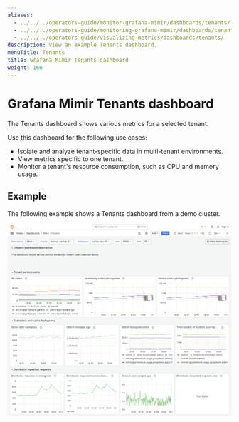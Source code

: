 ```yaml
---
aliases:
  - ../../../operators-guide/monitor-grafana-mimir/dashboards/tenants/
  - ../../../operators-guide/monitoring-grafana-mimir/dashboards/tenants/
  - ../../../operators-guide/visualizing-metrics/dashboards/tenants/
description: View an example Tenants dashboard.
menuTitle: Tenants
title: Grafana Mimir Tenants dashboard
weight: 160
---
```



# Grafana Mimir Tenants dashboard

The Tenants dashboard shows various metrics for a selected tenant.

Use this dashboard for the following use cases:

- Isolate and analyze tenant-specific data in multi-tenant environments.
- View metrics specific to one tenant.
- Monitor a tenant's resource consumption, such as CPU and memory usage.

## Example

The following example shows a Tenants dashboard from a demo cluster.

![Grafana Mimir tenants dashboard](mimir-tenants.png)
